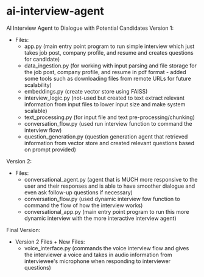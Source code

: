 # ai-interview-agent
AI Interview Agent to Dialogue with Potential Candidates
Version 1:
- Files:
    - app.py (main entry point program to run simple interview which just takes job post, company profile, and resume and creates questions for candidate)
    - data_ingestion.py (for working with input parsing and file storage for the job post, company profile, and resume in pdf format - added some tools such as downloading files from remote URLs for future scalability)
    - embeddings.py (create vector store using FAISS)
    - interview_logic.py (not-used but created to text extract relevant information from input files to lower input size and make system scalable)
    - text_processing.py (for input file and text pre-processing/chunking)
    - conversation_flow.py (used run interview function to command the interview flow)
    - question_generation.py (question generation agent that retrieved information from vector store and created relevant questions based on prompt provided)

Version 2:
- Files:
    - conversational_agent.py (agent that is MUCH more responsive to the user and their responses and is able to have smoother dialogue and even ask follow-up questions if necessary)
    - conversation_flow.py (used dynamic interview fow function to command the flow of how the interview works)
    - conversational_app.py (main entry point program to run this more dynamic interview with the more interactive interview agent)

Final Version:
- Version 2 Files + New Files:
    - voice_interface.py (commands the voice interview flow and gives the interviewer a voice and takes in audio information from interviewee's microphone when responding to interviewer questions)